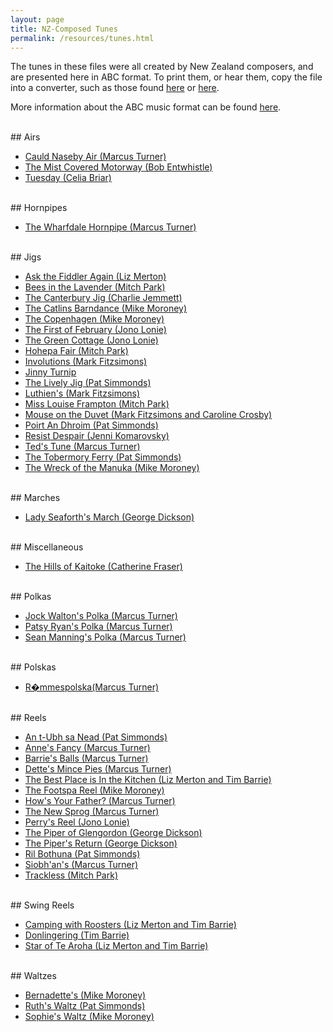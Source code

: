 ```yaml
---
layout: page
title: NZ-Composed Tunes
permalink: /resources/tunes.html
---
```



<p>
The tunes in these files were all created by New Zealand composers, and are presented
here in ABC format. To print them, or hear them, copy the file into a converter,
such as those found <a href="http://www.concertina.net/tunes_convert.html">here</a>
or <a href="http://mandolintab.net/abcconverter.php">here</a>.
</p>

<p>
More information about the ABC music format can be found <a href="http://abcnotation.com/">here</a>.
</p>


<!--
 * :
<a href="/tunes/.html">ABC</a>,
<a href="/tunes/pdf/.pdf">PDF</a>,
<a href="/tunes/midi/.mid">MIDI</a>
-->

<br />
## Airs

 * <a href="/tunes/Cauld_Naseby_Air.html">Cauld Naseby Air (Marcus Turner)</a>
 * <a href="/tunes/Mist_Covered_Motorway.html">The Mist Covered Motorway (Bob Entwhistle)</a>
 * <a href="/tunes/Tuesday.html">Tuesday (Celia Briar)</a>



<br />
## Hornpipes

 * <a href="/tunes/Wharfdale_Hornpipe.html">The Wharfdale Hornpipe (Marcus Turner)</a>



<br />
## Jigs

 * <a href="/tunes/Ask_the_Fiddler_Again.html">Ask the Fiddler Again (Liz Merton)</a>
 * <a href="/tunes/Bees_in_the_lavender.html">Bees in the Lavender (Mitch Park)</a>
 * <a href="/tunes/Canterbury_jig.html">The Canterbury Jig (Charlie Jemmett)</a>
 * <a href="/tunes/Catlins_Barndance.html">The Catlins Barndance (Mike Moroney)</a>
 * <a href="/tunes/The Copenhagen.html">The Copenhagen (Mike Moroney)</a>
 * <a href="/tunes/First_of_February.html">The First of February (Jono Lonie)</a>
 * <a href="/tunes/Green_Cottage.html">The Green Cottage (Jono Lonie)</a>
 * <a href="/tunes/Hohepa_Fair.html">Hohepa Fair (Mitch Park)</a>
 * <a href="/tunes/Involutions.html">Involutions (Mark Fitzsimons)</a>
 * <a href="/tunes/Jinny_Turnip.html">Jinny Turnip</a>
 * <a href="/tunes/Lively_Jig.html">The Lively Jig (Pat Simmonds)</a>
 * <a href="/tunes/Luthiens.html">Luthien's (Mark Fitzsimons)</a>
 * <a href="/tunes/Miss_Louise_Frampton.html">Miss Louise Frampton (Mitch Park)</a>
 * <a href="/tunes/Mouse_on_the_Duvet.html">Mouse on the Duvet (Mark Fitzsimons and Caroline Crosby)</a>
 * <a href="/tunes/Poirt_An_Dhroim.html">Poirt An Dhroim (Pat Simmonds)</a>
 * <a href="/tunes/Resist Despair.html">Resist Despair (Jenni Komarovsky)</a>
 * <a href="/tunes/Teds_tune.html">Ted's Tune (Marcus Turner)</a>
 * <a href="/tunes/Tobermory_Ferry.html">The Tobermory Ferry (Pat Simmonds)</a>
 * <a href="/tunes/Wreck_of_the_Manuka.html">The Wreck of the Manuka (Mike Moroney)</a>



<br />
## Marches

 * <a href="/tunes/lady_seaforth.html">Lady Seaforth's March (George Dickson)</a>



<br />
## Miscellaneous

 * <a href="/tunes/The_Hills_of_Kaitoke.html">The Hills of Kaitoke (Catherine Fraser)</a>



<br />
## Polkas

 * <a href="/tunes/jock_waltons.html">Jock Walton's Polka (Marcus Turner)</a>
 * <a href="/tunes/patsy_ryans.html">Patsy Ryan's Polka (Marcus Turner)</a>
 * <a href="/tunes/sean_mannings.html">Sean Manning's Polka (Marcus Turner)</a>



<br />
## Polskas

 * <a href="/tunes/Rommespolska.html">R�mmespolska(Marcus Turner)</a>



<br />
## Reels

 * <a href="/tunes/An_t_Ubh_sa_Nead.html">An t-Ubh sa Nead (Pat Simmonds)</a>
 * <a href="/tunes/Annes_Fancy.html">Anne's Fancy (Marcus Turner)</a>
 * <a href="/tunes/Barries_Balls.html">Barrie's Balls (Marcus Turner)</a>
 * <a href="/tunes/Dettes_Mince_Pies.html">Dette's Mince Pies (Marcus Turner)</a>
 * <a href="/tunes/In_the_Kitchen.html">The Best Place is In the Kitchen (Liz Merton and Tim Barrie)</a>
 * <a href="/tunes/footspa_reel.html">The Footspa Reel (Mike Moroney)</a>
 * <a href="/tunes/Father.html">How's Your Father? (Marcus Turner)</a>
 * <a href="/tunes/New_Sprog.html">The New Sprog (Marcus Turner)</a>
 * <a href="/tunes/Perrys_Reel.html">Perry's Reel (Jono Lonie)</a>
 * <a href="/tunes/Piper_of_Glengordon.html">The Piper of Glengordon (George Dickson)</a>
 * <a href="/tunes/pipers_return.html">The Piper's Return (George Dickson)</a>
 * <a href="/tunes/Ril_Bothuna.html">Ril Bothuna (Pat Simmonds)</a>
 * <a href="/tunes/Siobhans.html">Siobh\'an's (Marcus Turner)</a>
 * <a href="/tunes/Trackless.html">Trackless (Mitch Park)</a>



<br />
## Swing Reels

 * <a href="/tunes/Camping_with_Roosters.html">Camping with Roosters (Liz Merton and Tim Barrie)</a>
 * <a href="/tunes/Donlingering.html">Donlingering (Tim Barrie)</a>
 * <a href="/tunes/Star_of_Te_Aroha.html">Star of Te Aroha (Liz Merton and Tim Barrie)</a>



<br />
## Waltzes

 * <a href="/tunes/Bernadettes.html">Bernadette's (Mike Moroney)</a>
 * <a href="/tunes/Ruths_Waltz.html">Ruth's Waltz (Pat Simmonds)</a>
 * <a href="/tunes/Sophies_Waltz.html">Sophie's Waltz (Mike Moroney)</a>
